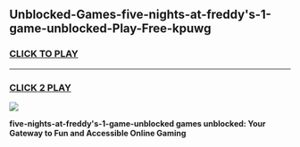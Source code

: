 
## Unblocked-Games-five-nights-at-freddy's-1-game-unblocked-Play-Free-kpuwg
<h3>
<a href="https://premium76.site?title=five-nights-at-freddy's-1-game-unblocked&ref=15A">CLICK TO PLAY</a></h3>
<hr>

<h3>
<a href="https://premium76.site?title=five-nights-at-freddy's-1-game-unblocked&ref=15A">CLICK 2 PLAY</a>
  
</h3>

<a href="https://premium76.site?title=five-nights-at-freddy's-1-game-unblocked&ref=15A"><img src="https://clearcache.store/games.png"></a>


**five-nights-at-freddy's-1-game-unblocked games unblocked: Your Gateway to Fun and Accessible Online Gaming**
